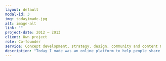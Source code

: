 ```yaml
---
layout: default
modal-id: 3
img: todayimade.jpg
alt: image-alt
link: ""
project-date: 2012 – 2013
client: Own project
role: Co-founder
service: Concept development, strategy, design, community and content management
description: "Today I made was an online platform to help people share the stuff they made. From April 2012 to April 2013 we connected hundreds of makers and collected crazy, unexpected, beautiful and helpful things – from small robots to amazing food, from clothes to web apps."
---
```

